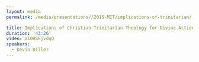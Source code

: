 ```yaml
---
layout: media
permalink: /media/presentations//2015-MIT/implications-of-trinitarian/

title: Implications of Christian Trinitarian Theology for Divine Action & Its Relationship to the Natural World
duration: '43:26'
video: aI0HSEjvdqQ
speakers:
  - Kevin Diller
---
```

